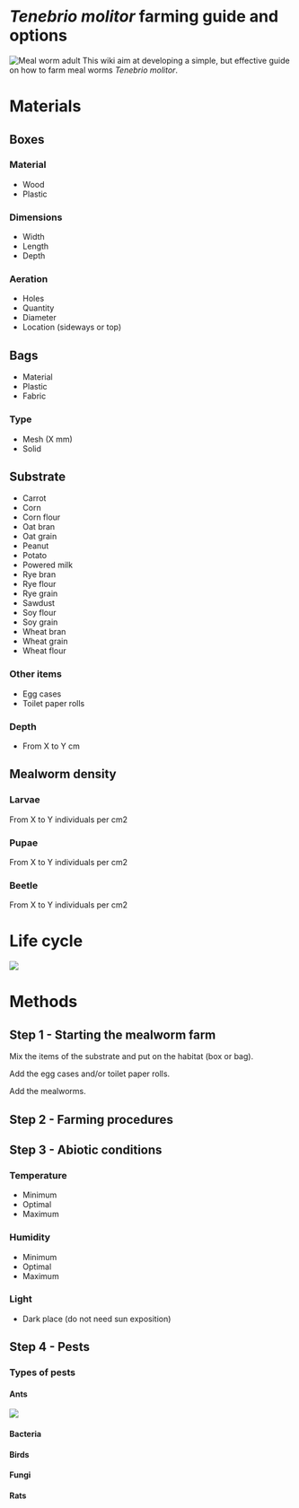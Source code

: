 # _Tenebrio molitor_ farming guide and options
![Meal worm adult](https://31.media.tumblr.com/0bc69068b03fac7c616aded8a694c88a/tumblr_n0lftmAXVa1rayucwo1_250.jpg)
This wiki aim at developing a simple, but effective guide on how to farm meal worms _Tenebrio molitor_.  

# **Materials**

## **Boxes**
### Material			
* Wood	
* Plastic

### **Dimensions**
* Width		
* Length		
* Depth	

### **Aeration**
* Holes					
* Quantity				
* Diameter
* Location (sideways or top)

## **Bags**
* Material
* Plastic
* Fabric	

###  **Type**
* Mesh (X mm)		
* Solid

## **Substrate**
* Carrot
* Corn
* Corn flour
* Oat bran
* Oat grain
* Peanut
* Potato
* Powered milk
* Rye bran
* Rye flour
* Rye grain
* Sawdust
* Soy flour
* Soy grain
* Wheat bran
* Wheat grain
* Wheat flour

### **Other items**
* Egg cases	
* Toilet paper rolls

### **Depth**
* From X to Y cm	

## **Mealworm density**

### Larvae
From X to Y individuals per cm2
### Pupae
From X to Y individuals per cm2
### Beetle
From X to Y individuals per cm2

# **Life cycle**
![](https://24.media.tumblr.com/f5cbdad627d4e3e21acf71fbc0e5ca8a/tumblr_n0lhcwiQqA1rayucwo1_500.jpg)

# **Methods**

## **Step 1 - Starting the mealworm farm**
Mix the items of the substrate and put on the habitat (box or bag).

Add the egg cases and/or toilet paper rolls.

Add the mealworms.

## **Step 2 - Farming procedures**
 

## **Step 3 - Abiotic conditions**
### Temperature
* Minimum
* Optimal
* Maximum

### Humidity
* Minimum
* Optimal
* Maximum

### Light
* Dark place (do not need sun exposition)

## **Step 4 - Pests**
### Types of pests
#### Ants
![](https://31.media.tumblr.com/dc706819cb21eab4dc5682a6216aaf29/tumblr_n0h0rqTAjX1rayucwo1_500.png)

#### Bacteria
#### Birds
#### Fungi
#### Rats